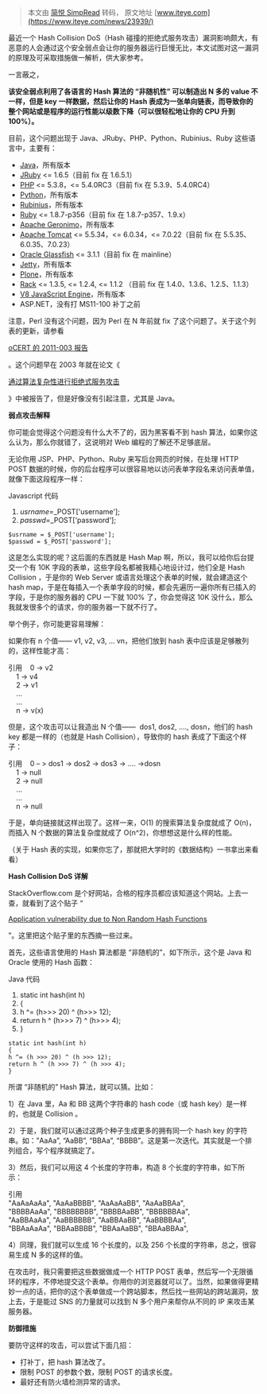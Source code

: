 > 本文由 [简悦 SimpRead](http://ksria.com/simpread/) 转码， 原文地址 [www.iteye.com](https://www.iteye.com/news/23939/)

最近一个 Hash Collision DoS（Hash 碰撞的拒绝式服务攻击）漏洞影响颇大，有恶意的人会通过这个安全弱点会让你的服务器运行巨慢无比，本文试图对这一漏洞的原理及可采取措施做一解析，供大家参考。

一言蔽之，

**该安全弱点利用了各语言的 Hash 算法的 “非随机性” 可以制造出 N 多的 value 不一样，但是 key 一样数据，然后让你的 Hash 表成为一张单向链表，而导致你的整个网站或是程序的运行性能以级数下降（可以很轻松地让你的 CPU 升到 100%）。**

目前，这个问题出现于 Java、JRuby、PHP、Python、Rubinius、Ruby 这些语言中，主要有：

*   [Java](http://www.java.com/)，所有版本
*   [JRuby](http://jruby.org/) <= 1.6.5（目前 fix 在 1.6.5.1）
*   [PHP](http://www.php.net/) <= 5.3.8，<= 5.4.0RC3（目前 fix 在 5.3.9、5.4.0RC4）
*   [Python](http://python.org/)，所有版本
*   [Rubinius](http://rubini.us/)，所有版本
*   [Ruby](http://www.ruby-lang.org/) <= 1.8.7-p356（目前 fix 在 1.8.7-p357、1.9.x）
*   [Apache Geronimo](http://geronimo.apache.org/)，所有版本
*   [Apache Tomcat](http://tomcat.apache.org/) <= 5.5.34，<= 6.0.34，<= 7.0.22（目前 fix 在 5.5.35、6.0.35、7.0.23）
*   [Oracle Glassfish](http://glassfish.java.net/) <= 3.1.1（目前 fix 在 mainline）
*   [Jetty](http://www.eclipse.org/jetty/)，所有版本
*   [Plone](http://plone.org/)，所有版本
*   [Rack](http://rack.rubyforge.org/) <= 1.3.5, <= 1.2.4, <= 1.1.2 （目前 fix 在 1.4.0、1.3.6、1.2.5、1.1.3）
*   [V8 JavaScript Engine](http://code.google.com/p/v8/)，所有版本
*   ASP.NET，没有打 MS11-100 补丁之前

注意，Perl 没有这个问题，因为 Perl 在 N 年前就 fix 了这个问题了。关于这个列表的更新，请参看

[oCERT 的 2011-003 报告](http://www.ocert.org/advisories/ocert-2011-003.html)

。这个问题早在 2003 年就在论文《

[通过算法复杂性进行拒绝式服务攻击](http://www.cs.rice.edu/~scrosby/hash/CrosbyWallach_UsenixSec2003.pdf)

》中被报告了，但是好像没有引起注意，尤其是 Java。

**弱点攻击解释**

你可能会觉得这个问题没有什么大不了的，因为黑客看不到 hash 算法，如果你这么认为，那么你就错了，这说明对 Web 编程的了解还不足够底层。

无论你用 JSP、PHP、Python、Ruby 来写后台网页的时候，在处理 HTTP POST 数据的时候，你的后台程序可以很容易地以访问表单字段名来访问表单值，就像下面这段程序一样：

Javascript 代码 

1.  $usrname = $_POST['username'];  
2.  $passwd = $_POST['password'];  

```
$usrname = $_POST['username'];
$passwd = $_POST['password'];

```

这是怎么实现的呢？这后面的东西就是 Hash Map 啊，所以，我可以给你后台提交一个有 10K 字段的表单，这些字段名都被我精心地设计过，他们全是 Hash Collision ，于是你的 Web Server 或语言处理这个表单的时候，就会建造这个 hash map，于是在每插入一个表单字段的时候，都会先遍历一遍你所有已插入的字段，于是你的服务器的 CPU 一下就 100% 了，你会觉得这 10K 没什么，那么我就发很多个的请求，你的服务器一下就不行了。

举个例子，你可能更容易理解：

如果你有 n 个值—— v1, v2, v3, … vn，把他们放到 hash 表中应该是足够散列的，这样性能才高：

引用    0 -> v2  
    1 -> v4  
    2 -> v1  
    …  
    …  
    n -> v(x)

但是，这个攻击可以让我造出 N 个值——  dos1, dos2, …., dosn，他们的 hash key 都是一样的（也就是 Hash Collision），导致你的 hash 表成了下面这个样子：

引用    0 – > dos1 -> dos2 -> dos3 -> …. ->dosn  
    1 -> null  
    2 -> null  
    …  
    …  
    n -> null

于是，单向链接就这样出现了。这样一来，O(1) 的搜索算法复杂度就成了 O(n)，而插入 N 个数据的算法复杂度就成了 O(n^2)，你想想这是什么样的性能。

（关于 Hash 表的实现，如果你忘了，那就把大学时的《数据结构》一书拿出来看看）

**Hash Collision DoS 详解**

StackOverflow.com 是个好网站，合格的程序员都应该知道这个网站。上去一查，就看到了这个贴子 “

[Application vulnerability due to Non Random Hash Functions](http://stackoverflow.com/questions/8669946/application-vulnerability-due-to-non-random-hash-functions)

”。这里把这个贴子里的东西摘一些过来。

首先，这些语言使用的 Hash 算法都是 “非随机的”，如下所示，这个是 Java 和 Oracle 使用的 Hash 函数：

Java 代码 

1.  static int hash(int h)  
2.  {  
3.  h ^= (h>>> 20) ^ (h>>> 12);  
4.  return h ^ (h>>> 7) ^ (h>>> 4);  
5.  }  

```
static int hash(int h)
{
h ^= (h >>> 20) ^ (h >>> 12);
return h ^ (h >>> 7) ^ (h >>> 4);
}

```

所谓 “非随机的” Hash 算法，就可以猜。比如：

1）在 Java 里，Aa 和 BB 这两个字符串的 hash code（或 hash key）是一样的，也就是 Collision 。

2）于是，我们就可以通过这两个种子生成更多的拥有同一个 hash key 的字符串。如：”AaAa”, “AaBB”, “BBAa”, “BBBB”。这是第一次迭代。其实就是一个排列组合，写个程序就搞定了。

3）然后，我们可以用这 4 个长度的字符串，构造 8 个长度的字符串，如下所示：

引用  
"AaAaAaAa", "AaAaBBBB", "AaAaAaBB", "AaAaBBAa",  
"BBBBAaAa", "BBBBBBBB", "BBBBAaBB", "BBBBBBAa",  
"AaBBAaAa", "AaBBBBBB", "AaBBAaBB", "AaBBBBAa",  
"BBAaAaAa", "BBAaBBBB", "BBAaAaBB", "BBAaBBAa",

4）同理，我们就可以生成 16 个长度的，以及 256 个长度的字符串，总之，很容易生成 N 多的这样的值。

在攻击时，我只需要把这些数据做成一个 HTTP POST 表单，然后写一个无限循环的程序，不停地提交这个表单。你用你的浏览器就可以了。当然，如果做得更精妙一点的话，把你的这个表单做成一个跨站脚本，然后找一些网站的跨站漏洞，放上去，于是能过 SNS 的力量就可以找到 N 多个用户来帮你从不同的 IP 来攻击某服务器。

**防御措施**

要防守这样的攻击，可以尝试下面几招：

*   打补丁，把 hash 算法改了。
*   限制 POST 的参数个数，限制 POST 的请求长度。
*   最好还有防火墙检测异常的请求。